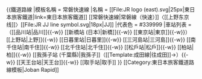 {{鐵道路線
|模板名稱 = 常磐快速線
|名稱 = [[File:JR logo (east).svg|25px|東日本旅客鐵道|link=東日本旅客鐵道]] [[常磐快速線|常磐線（快速）]]〈[[上野东京线]]〉[[File:JR JJ line symbol.svg|18px|JJ]]
|代表色 = #339999
|車站列表 = （[[品川站|品川]]{{-w}} [[新橋站 (日本)|新橋]]{{-w}} [[東京站|東京]]{{-w}}）[[上野站|上野]]{{-w}} [[日暮里站|日暮里]]{{-w}} [[三河島站|三河島]]{{-w}} [[南千住站|南千住]]{{-w}} [[北千住站|北千住]]{{-w}} [[松戶站|松戶]]{{-w}} [[柏站|柏]]{{-w}} [[我孫子站 (千葉縣)|我孫子]]（[[Template:成田線|往成田]]→）{{-w}} [[天王台站|天王台]]{{-w}} [[取手站|取手]]
}}<noinclude>
[[Category:東日本旅客鐵道路線模板|Joban Rapid]]
</noinclude>